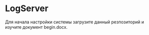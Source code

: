 # LogServer
Для начала настройки системы загрузите данный резпозиторий и изучите документ begin.docx.
